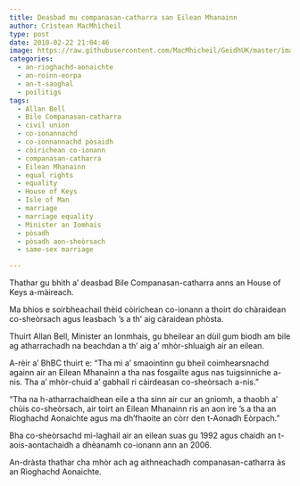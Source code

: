 ```yaml
---
title: Deasbad mu companasan-catharra san Eilean Mhanainn
author: Crìstean MacMhìcheil
type: post
date: 2010-02-22 21:04:46
image: https://raw.githubusercontent.com/MacMhicheil/GeidhUK/master/images/2010-02-22-deasbad-mu-companasan-catharra-san-eilean-mhanainn.jpg
categories:
  - an-rioghachd-aonaichte
  - an-roinn-eorpa
  - an-t-saoghal
  - poilitigs
tags:
  - Allan Bell
  - Bile Companasan-catharra
  - civil union
  - co-ionannachd
  - co-ionnannachd pòsaidh
  - còirichean co-ionann
  - companasan-catharra
  - Eilean Mhanainn
  - equal rights
  - equality
  - House of Keys
  - Isle of Man
  - marriage
  - marriage equality
  - Minister an Iomhais
  - pòsadh
  - pòsadh aon-sheòrsach
  - same-sex marriage

---
```

Thathar gu bhith a&#8217; deasbad Bile Companasan-catharra anns an House of Keys a-màireach.

<!--more-->

Ma bhios e soirbheachail thèid còirichean co-ionann a thoirt do chàraidean co-sheòrsach agus leasbach &#8217;s a th&#8217; aig càraidean phòsta.

Thuirt Allan Bell, Minister an Ionmhais, gu bheilear an dùil gum biodh am bile ag atharrachadh na beachdan a th&#8217; aig a&#8217; mhòr-shluaigh air an eilean.

A-rèir a&#8217; BhBC thuirt e: &#8220;Tha mi a&#8217; smaointinn gu bheil coimhearsnachd againn air an Eilean Mhanainn a tha nas fosgailte agus nas tuigsinniche a-nis. Tha a&#8217; mhòr-chuid a&#8217; gabhail ri càirdeasan co-sheòrsach a-nis.&#8221;

&#8220;Tha na h-atharrachaidhean eile a tha sinn air cur an gnìomh, a thaobh a&#8217; chùis co-sheòrsach, air toirt an Eilean Mhanainn ris an aon ìre &#8217;s a tha an Rìoghachd Aonaichte agus ma dh&#8217;fhaoite an còrr den t-Aonadh Eòrpach.&#8221;

Bha co-sheòrsachd mì-laghail air an eilean suas gu 1992 agus chaidh an t-aois-aontachaidh a dhèanamh co-ionann ann an 2006.

An-dràsta thathar cha mhòr ach ag aithneachadh companasan-catharra às an Rìoghachd Aonaichte.
